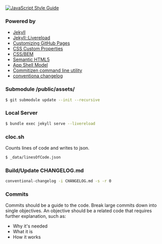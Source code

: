 [![JavaScript Style Guide](https://img.shields.io/badge/code_style-standard-brightgreen.svg)](https://standardjs.com)

### Powered by
- [Jekyll](http://jekyllrb.com)
- [Jekyll::Livereload](https://github.com/RobertDeRose/jekyll-livereload)
- [Customizing GitHub Pages](https://help.github.com/categories/customizing-github-pages/)
- [CSS Custom Properties](https://www.smashingmagazine.com/2017/04/start-using-css-custom-properties/)
- [CSS/BEM](https://en.bem.info/methodology/quick-start/)
- [Semantic HTML5](http://www.hongkiat.com/blog/html-5-semantics/)
- [App Shell Model](https://developers.google.com/web/fundamentals/architecture/app-shell)
- [Commitizen command line utility](https://github.com/commitizen/cz-cli)
- [conventiona changelog](https://github.com/conventional-changelog/conventional-changelog)

### Submodule /public/assets/
```bash
$ git submodule update --init --recursive
```

### Local Server
```bash
$ bundle exec jekyll serve --livereload
```

### cloc.sh
Counts lines of code and writes to json.
```bash
$ _data/linesOfCode.json
```

### Build/Update CHANGELOG.md
```bash
conventional-changelog -i CHANGELOG.md -s -r 0
```

### Commits
Commits should be a guide to the code.
Break large commits down into single objectives.
An objective should be a related code that requires further explanation, such as:
- Why it's needed
- What it is
- How it works
